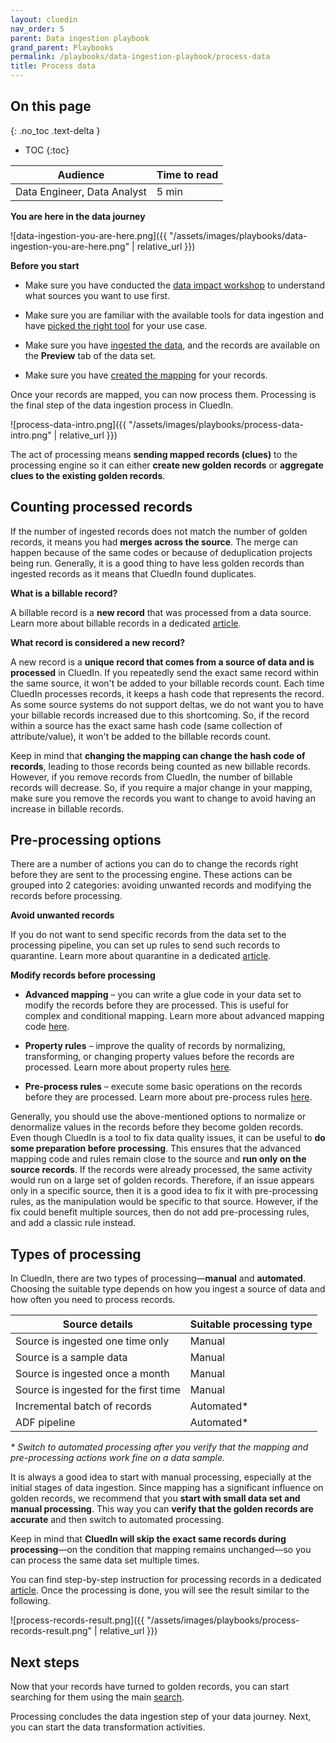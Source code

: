 ```yaml
---
layout: cluedin
nav_order: 5
parent: Data ingestion playbook
grand_parent: Playbooks
permalink: /playbooks/data-ingestion-playbook/process-data
title: Process data
---
```

## On this page
{: .no_toc .text-delta }
- TOC
{:toc}

| Audience | Time to read |
|--|--|
| Data Engineer, Data Analyst | 5 min |

**You are here in the data journey**

![data-ingestion-you-are-here.png]({{ "/assets/images/playbooks/data-ingestion-you-are-here.png" | relative_url }})

**Before you start**

- Make sure you have conducted the [data impact workshop](/playbooks/data-ingestion-playbook/data-impact-workshop) to understand what sources you want to use first.
    
- Make sure you are familiar with the available tools for data ingestion and have [picked the right tool](/playbooks/data-ingestion-playbook/pick-the-right-tool) for your use case.

- Make sure you have [ingested the data](/playbooks/data-ingestion-playbook/ingest-data), and the records are available on the **Preview** tab of the data set.

- Make sure you have [created the mapping](/playbooks/data-ingestion-playbook/concept-of-mapping) for your records.

Once your records are mapped, you can now process them. Processing is the final step of the data ingestion process in CluedIn.

![process-data-intro.png]({{ "/assets/images/playbooks/process-data-intro.png" | relative_url }})

The act of processing means **sending mapped records (clues)** to the processing engine so it can either **create new golden records** or **aggregate clues to the existing golden records**.

## Counting processed records

If the number of ingested records does not match the number of golden records, it means you had **merges across the source**. The merge can happen because of the same codes or because of deduplication projects being run. Generally, it is a good thing to have less golden records than ingested records as it means that CluedIn found duplicates.

**What is a billable record?**

A billable record is a **new record** that was processed from a data source. Learn more about billable records in a dedicated [article](/key-terms-and-features/billable-records).

**What record is considered a new record?**

A new record is a **unique record that comes from a source of data and is processed** in CluedIn. If you repeatedly send the exact same record within the same source, it won't be added to your billable records count. Each time CluedIn processes records, it keeps a hash code that represents the record. As some source systems do not support deltas, we do not want you to have your billable records increased due to this shortcoming. So, if the record within a source has the exact same hash code (same collection of attribute/value), it won't be added to the billable records count.

Keep in mind that **changing the mapping can change the hash code of records**, leading to those records being counted as new billable records. However, if you remove records from CluedIn, the number of billable records will decrease. So, if you require a major change in your mapping, make sure you remove the records you want to change to avoid having an increase in billable records.

## Pre-processing options

There are a number of actions you can do to change the records right before they are sent to the processing engine. These actions can be grouped into 2 categories: avoiding unwanted records and modifying the records before processing.

**Avoid unwanted records**

If you do not want to send specific records from the data set to the processing pipeline, you can set up rules to send such records to quarantine. Learn more about quarantine in a dedicated [article](/integration/additional-operations-on-records/quarantine).

**Modify records before processing**

- **Advanced mapping** – you can write a glue code in your data set to modify the records before they are processed. This is useful for complex and conditional mapping. Learn more about advanced mapping code [here](/integration/additional-operations-on-records/advanced-mapping-code).

- **Property rules** – improve the quality of records by normalizing, transforming, or changing property values before the records are processed. Learn more about property rules [here](/integration/additional-operations-on-records/property-rules).

- **Pre-process rules** – execute some basic operations on the records before they are processed. Learn more about pre-process rules [here](/integration/additional-operations-on-records/preprocess-rules).

Generally, you should use the above-mentioned options to normalize or denormalize values in the records before they become golden records. Even though CluedIn is a tool to fix data quality issues, it can be useful to **do some preparation before processing**. This ensures that the advanced mapping code and rules remain close to the source and **run only on the source records**. If the records were already processed, the same activity would run on a large set of golden records. Therefore, if an issue appears only in a specific source, then it is a good idea to fix it with pre-processing rules, as the manipulation would be specific to that source. However, if the fix could benefit multiple sources, then do not add pre-processing rules, and add a classic rule instead.

## Types of processing

In CluedIn, there are two types of processing—**manual** and **automated**. Choosing the suitable type depends on how you ingest a source of data and how often you need to process records.

| Source details | Suitable processing type |
|--|--|
| Source is ingested one time only | Manual |
| Source is a sample data | Manual |
| Source is ingested once a month | Manual |
| Source is ingested for the first time | Manual |
| Incremental batch of records | Automated* |
| ADF pipeline | Automated* |

_* Switch to automated processing after you verify that the mapping and pre-processing actions work fine on a data sample._

It is always a good idea to start with manual processing, especially at the initial stages of data ingestion. Since mapping has a significant influence on golden records, we recommend that you **start with small data set and manual processing**. This way you can **verify that the golden records are accurate** and then switch to automated processing.

Keep in mind that **CluedIn will skip the exact same records during processing**—on the condition that mapping remains unchanged—so you can process the same data set multiple times.

You can find step-by-step instruction for processing records in a dedicated [article](/integration/process-data). Once the processing is done, you will see the result similar to the following.

![process-records-result.png]({{ "/assets/images/playbooks/process-records-result.png" | relative_url }})

## Next steps

Now that your records have turned to golden records, you can start searching for them using the main [search](/key-terms-and-features/search).

Processing concludes the data ingestion step of your data journey. Next, you can start the data transformation activities.